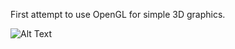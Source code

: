 First attempt to use OpenGL for simple 3D graphics.

![Alt Text](https://github.com/mTerentev/AndroidProjects/blob/main/Render3D/Screen_Recording_20220615-131713_Render3D%20(online-video-cutter.com).gif)
